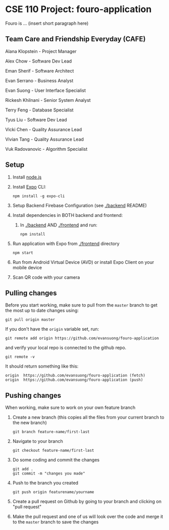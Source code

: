 # CSE 110 Project: fouro-application

Fouro is ... (insert short paragraph here)

## Team Care and Friendship Everyday (CAFE)

Alana Klopstein - Project Manager

Alex Chow - Software Dev Lead

Eman Sherif - Software Architect

Evan Serrano - Business Analyst

Evan Suong - User Interface Specialist

Rickesh Khilnani - Senior System Analyst

Terry Feng - Database Specialist

Tyus Liu - Software Dev Lead

Vicki Chen - Quality Assurance Lead

Vivian Tang - Quality Assurance Lead

Vuk Radovanovic - Algorithm Specialist

## Setup

1.  Install [node.js](https://nodejs.org/en/)

2.  Install [Expo](https://docs.expo.io/) CLI:

        npm install -g expo-cli

3.  Setup Backend Firebase Configuration (see [./backend](./backend) README)

4.  Install dependencies in BOTH backend and frontend:

    1. In [./backend](./backend) AND [./frontend](./frontend) and run:

       ```
       npm install
       ```

5.  Run application with Expo from [./frontend](./frontend) directory

        npm start

6.  Run from Android Virtual Device (AVD) or install Expo Client on your mobile device

7.  Scan QR code with your camera

## Pulling changes

Before you start working, make sure to pull from the `master` branch to get the most up to date changes using:

    git pull origin master

If you don't have the `origin` variable set, run:

    git remote add origin https://github.com/evansuong/fouro-application

and verify your local repo is connected to the github repo.

    git remote -v

It should return something like this:

    origin  https://github.com/evansuong/fouro-application (fetch)
    origin  https://github.com/evansuong/fouro-application (push)

## Pushing changes

When working, make sure to work on your own feature branch

1.  Create a new branch (this copies all the files from your current branch to the new branch)

        git branch feature-name/first-last

2.  Navigate to your branch

        git checkout feature-name/first-last

3.  Do some coding and commit the changes

        git add .
        git commit -m "changes you made"

4.  Push to the branch you created

        git push origin featurename/yourname

5.  Create a pull request on Github by going to your branch and clicking on "pull request"

6.  Make the pull request and one of us will look over the code and merge it to the `master` branch to save the changes
